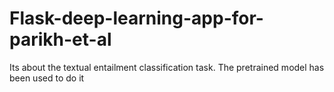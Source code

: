 # Flask-deep-learning-app-for-parikh-et-al
Its about the textual entailment classification task. The pretrained model has been used to do it
